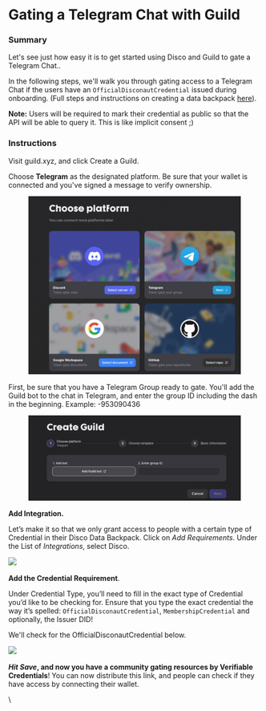 # Gating a Telegram Chat with Guild

### **Summary**

Let's see just how easy it is to get started using Disco and Guild to gate a Telegram Chat..

In the following steps, we'll walk you through gating access to a Telegram Chat if the users have an `OfficialDisconautCredential` issued during onboarding. (Full steps and instructions on creating a data backpack [here](https://docs.disco.xyz/getting-started/data-backpack)).

**Note:** Users will be required to mark their credential as public so that the API will be able to query it. This is like implicit consent ;)



### Instructions

Visit guild.xyz, and click Create a Guild.&#x20;

Choose **Telegram** as the designated platform. Be sure that your wallet is connected and you've signed a message to verify ownership.

<figure><img src="../../.gitbook/assets/image (20).png" alt=""><figcaption></figcaption></figure>

First, be sure that you have a Telegram Group ready to gate. You'll add the Guild bot to the chat in Telegram, and enter the group ID including the dash in the beginning. Example: -953090436

<figure><img src="../../.gitbook/assets/Screen Shot 2023-05-02 at 11.42.33 AM.png" alt=""><figcaption></figcaption></figure>

**Add Integration.**

Let’s make it so that we only grant access to people with a certain type of Credential in their Disco Data Backpack. Click on _Add Requirements_. Under the List of _Integrations_, select Disco.

![](https://docs.disco.xyz/assets/images/requirement-e61356dd04d08ef0bca3e7950cd55a4c.png)

**Add the Credential Requirement**.

Under Credential Type, you’ll need to fill in the exact type of Credential you’d like to be checking for. Ensure that you type the exact credential the way it’s spelled: `OfficialDisconautCredential`, `MembershipCredential` and optionally, the Issuer DID!

We'll check for the OfficialDisconautCredential below.

![](https://docs.disco.xyz/assets/images/image4-19a96f10acd573033644ae929cf83585.png)

_**Hit Save**_**, and now you have a community gating resources by Verifiable Credentials**! You can now distribute this link, and people can check if they have access by connecting their wallet.

\
